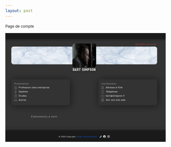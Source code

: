 ```yaml
---
layout: post
---
```


<small>Page de compte</small>

<img src="images/userAccount.jpg" alt="userAccount" width=750>

